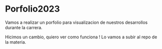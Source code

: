 # Porfolio2023

Vamos a realizar un porfolio para visualizacion de nuestros desarrollos durante la carrera.

Hicimos un cambio, quiero ver como funciona !
Lo vamos a subir al repo de la materia.
